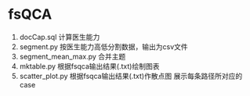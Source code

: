 # fsQCA
1. docCap.sql  计算医生能力
2. segment.py  按医生能力高低分割数据，输出为csv文件
3. segment_mean_max.py  合并主题
4. mktable.py  根据fsqca输出结果(.txt)绘制图表
5. scatter_plot.py  根据fsqca输出结果(.txt)作散点图 展示每条路径所对应的case
